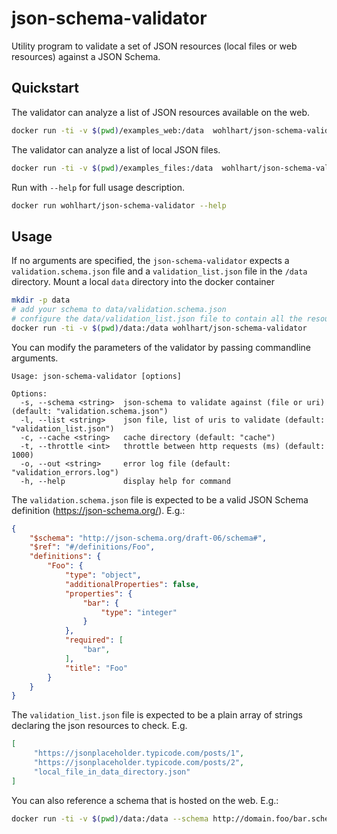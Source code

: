 # json-schema-validator
Utility program to validate a set of JSON resources (local files or web resources) against a JSON Schema.

## Quickstart

The validator can analyze a list of JSON resources available on the web.
```bash
docker run -ti -v $(pwd)/examples_web:/data  wohlhart/json-schema-validator
```

The validator can analyze a list of local JSON files.
```bash
docker run -ti -v $(pwd)/examples_files:/data  wohlhart/json-schema-validator
```

Run with `--help` for full usage description.
```bash
docker run wohlhart/json-schema-validator --help
```

## Usage
If no arguments are specified, the `json-schema-validator` expects a `validation.schema.json` file and a `validation_list.json` file in the `/data` directory. Mount a local `data` directory into the docker container

```bash
mkdir -p data
# add your schema to data/validation.schema.json
# configure the data/validation_list.json file to contain all the resources you want to check
docker run -ti -v $(pwd)/data:/data wohlhart/json-schema-validator 
```

You can modify the parameters of the validator by passing commandline arguments.
```
Usage: json-schema-validator [options]

Options:
  -s, --schema <string>  json-schema to validate against (file or uri) (default: "validation.schema.json")
  -l, --list <string>    json file, list of uris to validate (default: "validation_list.json")
  -c, --cache <string>   cache directory (default: "cache")
  -t, --throttle <int>   throttle between http requests (ms) (default: 1000)
  -o, --out <string>     error log file (default: "validation_errors.log")
  -h, --help             display help for command
```


The `validation.schema.json` file is expected to be a valid JSON Schema definition (https://json-schema.org/). E.g.: 
```json
{
    "$schema": "http://json-schema.org/draft-06/schema#",
    "$ref": "#/definitions/Foo",
    "definitions": {
        "Foo": {
            "type": "object",
            "additionalProperties": false,
            "properties": {
                "bar": {
                    "type": "integer"
                }
            },
            "required": [
                "bar",
            ],
            "title": "Foo"
        }
    }
}
```

The `validation_list.json` file is expected to be a plain array of strings declaring the json resources to check. E.g.
```json
[
     "https://jsonplaceholder.typicode.com/posts/1",
     "https://jsonplaceholder.typicode.com/posts/2",
     "local_file_in_data_directory.json"
]
```

You can also reference a schema that is hosted on the web. E.g.:
```bash
docker run -ti -v $(pwd)/data:/data --schema http://domain.foo/bar.schema.json
```

